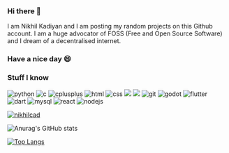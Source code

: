 ### Hi there 👋
I am Nikhil Kadiyan and I am posting my random projects on this Github account. I am a huge advocator of FOSS (Free and Open Source Software) and I dream of a decentralised internet.
### Have a nice day 😄

### Stuff I know

<p>
<!--    https://github.com/alexandresanlim/Badges4-README.md-Profile   -->
<img alt=python src='https://img.shields.io/badge/Python-FFD43B?style=for-the-badge&logo=python&logoColor=darkgreen'>
<img alt=c src='https://img.shields.io/badge/C-00599C?style=for-the-badge&logo=c&logoColor=white'>
<img alt=cplusplus src='https://img.shields.io/badge/C%2B%2B-00599C?style=for-the-badge&logo=c%2B%2B&logoColor=white'>
<img alt=html src='https://img.shields.io/badge/HTML5-E34F26?style=for-the-badge&logo=html5&logoColor=white'>
<img alt=css src='https://img.shields.io/badge/CSS3-1572B6?style=for-the-badge&logo=css3&logoColor=white'>
<img halt=javascript src='https://img.shields.io/badge/JavaScript-323330?style=for-the-badge&logo=javascript&logoColor=F7DF1E'>
<img halt=heroku src='https://img.shields.io/badge/Heroku-430098?style=for-the-badge&logo=heroku&logoColor=white'>
<img alt=git src='https://img.shields.io/badge/GIT-E44C30?style=for-the-badge&logo=git&logoColor=white'>
<img alt=godot src='https://img.shields.io/badge/Godot-478CBF?style=for-the-badge&logo=GodotEngine&logoColor=white'>
<img alt=flutter src='https://img.shields.io/badge/Flutter-02569B?style=for-the-badge&logo=flutter&logoColor=white'>
<img alt=dart src='https://img.shields.io/badge/Dart-0175C2?style=for-the-badge&logo=dart&logoColor=white'>
<img alt=mysql src='https://img.shields.io/badge/MySQL-005C84?style=for-the-badge&logo=mysql&logoColor=white'>
<img alt=react src='https://img.shields.io/badge/React-20232A?style=for-the-badge&logo=react&logoColor=61DAFB'>
<img alt=nodejs src='https://img.shields.io/badge/Node.js-339933?style=for-the-badge&logo=nodedotjs&logoColor=white'>
</p>
<!--
<img height="32" width="32" src="https://cdn.jsdelivr.net/npm/simple-icons@v6/icons/python.svg" />
<img height="32" width="32" src="https://cdn.jsdelivr.net/npm/simple-icons@v6/icons/c.svg" />
<img height="32" width="32" src="https://cdn.jsdelivr.net/npm/simple-icons@v6/icons/cplusplus.svg" />
<img height="32" width="32" src="https://cdn.jsdelivr.net/npm/simple-icons@v6/icons/html5.svg" />
<img height="32" width="32" src="https://cdn.jsdelivr.net/npm/simple-icons@v6/icons/css3.svg" />
<img height="32" width="32" src="https://cdn.jsdelivr.net/npm/simple-icons@v6/icons/javascript.svg" />
<img height="32" width="32" src="https://cdn.jsdelivr.net/npm/simple-icons@v6/icons/git.svg" />
<img height="32" width="32" src="https://cdn.jsdelivr.net/npm/simple-icons@v6/icons/godotengine.svg" />
<img height="32" width="32" src="https://cdn.jsdelivr.net/npm/simple-icons@v6/icons/flutter.svg" />
<img height="32" width="32" src="https://cdn.jsdelivr.net/npm/simple-icons@v6/icons/mysql.svg" />
-->
<p> <a href="https://github.com/ryo-ma/github-profile-trophy"><img src="https://github-profile-trophy.vercel.app/?username=nikhilcad" alt="nikhilcad" /></a> </p>

![Anurag's GitHub stats](https://github-readme-stats.vercel.app/api?username=nikhilcad&show_icons=true&theme=gotham)

[![Top Langs](https://github-readme-stats.vercel.app/api/top-langs/?username=nikhilcad&layout=compact&theme=gotham)](https://github.com/anuraghazra/github-readme-stats)
<!--
**nikhilCad/nikhilCad** is a ✨ _special_ ✨ repository because its `README.md` (this file) appears on your GitHub profile.

Here are some ideas to get you started:

- 🔭 I’m currently working on ...
- 🌱 I’m currently learning ...
- 👯 I’m looking to collaborate on ...
- 🤔 I’m looking for help with ...
- 💬 Ask me about ...
- 📫 How to reach me: ...
- 😄 Pronouns: ...
- ⚡ Fun fact: ...
-->
